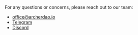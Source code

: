 
For any questions or concerns, please reach out to our team:

* [office@archerdao.io](mailto:office@archerdao.io)
* [Telegram](https://t.me/archerdao)
* [Discord](https://discord.gg/98GV73f)
